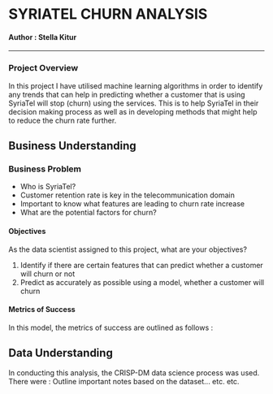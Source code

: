 # <b> SYRIATEL CHURN ANALYSIS </b>

#### Author : Stella Kitur
--- 
### <b> Project Overview </b>
In this project I have utilised machine learning algorithms in order to identify any trends that can help in predicting whether a customer that is using SyriaTel will stop (churn) using the services. This is to help SyriaTel in their decision making process as well as in developing methods that might help to reduce the churn rate further.

## <b> Business Understanding </b>
### <b> Business Problem </b>
- Who is SyriaTel?
- Customer retention rate is key in the telecommunication domain 
- Important to know what features are leading to churn rate increase 
- What are the potential factors for churn?

#### <b>Objectives</b>
As the data scientist assigned to this project, what are your objectives?
1. Identify if there are certain features that can predict whether a customer will churn or not
2. Predict as accurately as possible using a model, whether a customer will churn



#### <b> Metrics of Success </b>
In this model, the metrics of success are outlined as follows :


## <b> Data Understanding </b>
In conducting this analysis, the CRISP-DM data science process was used.
There were : Outline important notes based on the dataset... etc. etc.